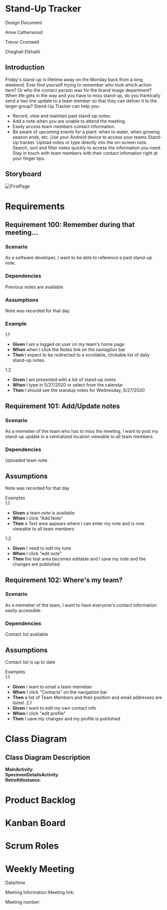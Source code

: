 # Stand-Up Tracker

Design Document

Anne Catherwood

Trevor Cromwell

Cheghali Elkhalili

## Introduction  

Friday's stand-up is lifetime away on the Monday back from a long weekend. Ever find yourself trying to remember who took which action item? Or who the contact person was for the brand image department? 
When life gets in the way and you have to miss stand-up, do you frantically send a two line update to a team member so that they can deliver it to the larger group? Stand-Up Tracker can help you:
-	Record, view and maintain past stand-up notes.
-	Add a note when you are unable to attend the meeting.
-	Easily access team members contact information.
-	Be aware of upcoming events for a plant: when to water, when growing season ends, etc.
Use your Android device to access your teams Stand-Up tracker. Upload notes or type directly into the on-screen note. Search, sort and filter notes quickly to access the information you need. Stay in touch with team members with their contact infomation right at your finger tips. 


## Storyboard

![FirstPage](https://user-images.githubusercontent.com/65705891/83110000-6052df00-a090-11ea-9525-fdad4cce17c6.JPG)



# Requirements

## Requirement 100: Remember during that meeting...

### Scenario  

As a software developer, I want to be able to reference a past stand-up note.

### Dependencies  

Previous notes are available

### Assumptions

Note was recorded for that day


### Example  

1.1
-  **Given** I am a logged on user on my team's home page
-  **When** when I click the Notes link on the naviagtion bar  
-  **Then** I expect to be redirected to a scrollable, clickable list of daily stand-up notes.   

1.2
- **Given** I am presented with a list of stand-up notes  
- **When** I type in 5/27/2020 or select from the calendar  
- **Then** I should see the standup notes for Wednesday, 5/27/2020 


## Requirement 101: Add/Update notes

### Scenario

As a memeber of the team who has to miss the meeting, I want to post my stand-up update in a centralized location viewable to all team members. 

### Dependencies
Uploaded team note.

## Assumptions  

Note was recorded for that day 

Examples  
1.1 
- **Given** a team note is available 
- **When** I click "Add Note" 
- **Then**  a Text area appears where I can enter my note and is now viewable to all team members

1.2
- **Given** I need to edit my note
- **When**  I click "edit note" 
- **Then**  the teat area becomes editable and I save my note and the changes are published

## Requirement 102: Where's my team?

### Scenario

As a memeber of the team, I want to have everyone's contact information easily accessible.

### Dependencies
Contact list available

## Assumptions  

Contact list is up to date

Examples  
1.1  
- **Given** I want to email a team memeber
- **When**  I click "Contacts" on the navigation bar 
- **Then**  a list of Team Members and their position and email addresses are listed.
2.1
- **Given** I want to edit my own contact info
- **When**  I click "edit profile" 
- **Then**  I save my changes and my profile is published

# Class Diagram




## Class Diagram Description

**MainActivity**:  
**SpecimenDetailsActivity**:  
**RetrofitInstance**:

# Product Backlog

# Kanban Board

# Scrum Roles


# Weekly Meeting

Date/time

Meeting Information
Meeting link:

Meeting number:

